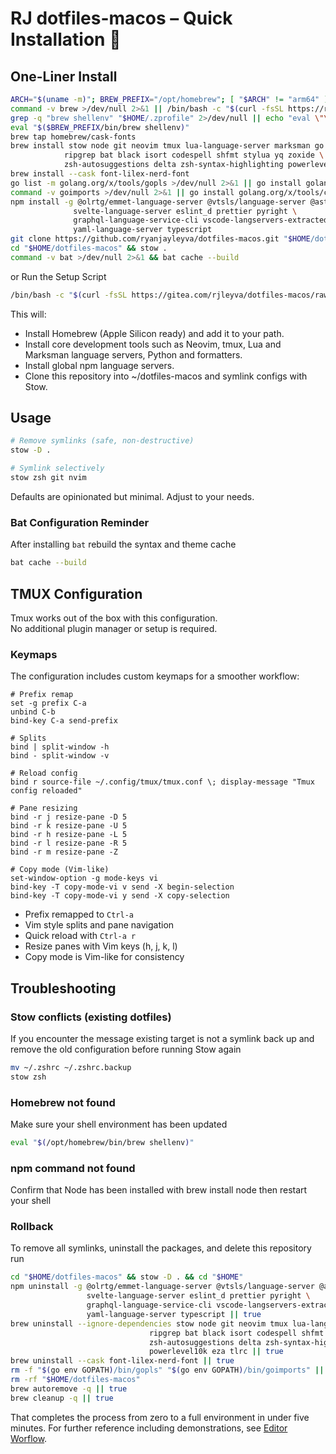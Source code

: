 # RJ dotfiles-macos – Quick Installation 🌴

## One-Liner Install

```bash
ARCH="$(uname -m)"; BREW_PREFIX="/opt/homebrew"; [ "$ARCH" != "arm64" ] && BREW_PREFIX="/usr/local"
command -v brew >/dev/null 2>&1 || /bin/bash -c "$(curl -fsSL https://raw.githubusercontent.com/Homebrew/install/HEAD/install.sh)"
grep -q "brew shellenv" "$HOME/.zprofile" 2>/dev/null || echo "eval \"\$($BREW_PREFIX/bin/brew shellenv)\"" >> "$HOME/.zprofile"
eval "$($BREW_PREFIX/bin/brew shellenv)"
brew tap homebrew/cask-fonts
brew install stow node git neovim tmux lua-language-server marksman go python pipx \
            ripgrep bat black isort codespell shfmt stylua yq zoxide \
            zsh-autosuggestions delta zsh-syntax-highlighting powerlevel10k eza tlrc
brew install --cask font-lilex-nerd-font
go list -m golang.org/x/tools/gopls >/dev/null 2>&1 || go install golang.org/x/tools/gopls@latest
command -v goimports >/dev/null 2>&1 || go install golang.org/x/tools/cmd/goimports@latest
npm install -g @olrtg/emmet-language-server @vtsls/language-server @astrojs/language-server \
              svelte-language-server eslint_d prettier pyright \
              graphql-language-service-cli vscode-langservers-extracted \
              yaml-language-server typescript
git clone https://github.com/ryanjayleyva/dotfiles-macos.git "$HOME/dotfiles-macos" || true
cd "$HOME/dotfiles-macos" && stow .
command -v bat >/dev/null 2>&1 && bat cache --build
```

or Run the Setup Script

```bash
/bin/bash -c "$(curl -fsSL https://gitea.com/rjleyva/dotfiles-macos/raw/branch/main/scripts/dev-setup.sh)"
```

This will:

- Install Homebrew (Apple Silicon ready) and add it to your path.
- Install core development tools such as Neovim, tmux, Lua and Marksman language servers, Python and formatters.
- Install global npm language servers.
- Clone this repository into ~/dotfiles-macos and symlink configs with Stow.

## Usage

```bash
# Remove symlinks (safe, non-destructive)
stow -D .
```

```bash
# Symlink selectively
stow zsh git nvim
```

Defaults are opinionated but minimal. Adjust to your needs.

### Bat Configuration Reminder

After installing `bat` rebuild the syntax and theme cache

```bash
bat cache --build
```

## TMUX Configuration

Tmux works out of the box with this configuration.  
No additional plugin manager or setup is required.

### Keymaps

The configuration includes custom keymaps for a smoother workflow:

```tmux
# Prefix remap
set -g prefix C-a
unbind C-b
bind-key C-a send-prefix

# Splits
bind | split-window -h
bind - split-window -v

# Reload config
bind r source-file ~/.config/tmux/tmux.conf \; display-message "Tmux config reloaded"

# Pane resizing
bind -r j resize-pane -D 5
bind -r k resize-pane -U 5
bind -r h resize-pane -L 5
bind -r l resize-pane -R 5
bind -r m resize-pane -Z

# Copy mode (Vim-like)
set-window-option -g mode-keys vi
bind-key -T copy-mode-vi v send -X begin-selection
bind-key -T copy-mode-vi y send -X copy-selection
```

- Prefix remapped to `Ctrl-a`
- Vim style splits and pane navigation
- Quick reload with `Ctrl-a r`
- Resize panes with Vim keys (h, j, k, l)
- Copy mode is Vim-like for consistency

## Troubleshooting

### Stow conflicts (existing dotfiles)

If you encounter the message existing target is not a symlink back up and remove the old configuration before
running Stow again

```bash
mv ~/.zshrc ~/.zshrc.backup
stow zsh
```

### Homebrew not found

Make sure your shell environment has been updated

```bash
eval "$(/opt/homebrew/bin/brew shellenv)"
```

### npm command not found

Confirm that Node has been installed with brew install node then restart your shell

### Rollback

To remove all symlinks, uninstall the packages, and delete this repository run

```bash
cd "$HOME/dotfiles-macos" && stow -D . && cd "$HOME"
npm uninstall -g @olrtg/emmet-language-server @vtsls/language-server @astrojs/language-server \
                 svelte-language-server eslint_d prettier pyright \
                 graphql-language-service-cli vscode-langservers-extracted \
                 yaml-language-server typescript || true
brew uninstall --ignore-dependencies stow node git neovim tmux lua-language-server marksman go python pipx \
                               ripgrep bat black isort codespell shfmt stylua yq zoxide \
                               zsh-autosuggestions delta zsh-syntax-highlighting \
                               powerlevel10k eza tlrc || true
brew uninstall --cask font-lilex-nerd-font || true
rm -f "$(go env GOPATH)/bin/gopls" "$(go env GOPATH)/bin/goimports" || true
rm -rf "$HOME/dotfiles-macos"
brew autoremove -q || true
brew cleanup -q || true
```

That completes the process from zero to a full environment in under five minutes.
For further reference including demonstrations, see [Editor Worflow](../docs/editor-workflow.md).
